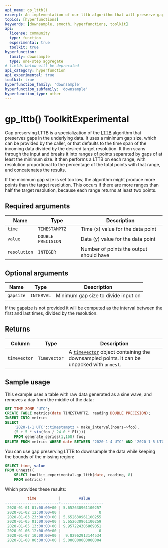 ```yaml
---
api_name: gp_lttb()
excerpt: An implementation of our lttb algorithm that will preserve gaps in the original data
topics: [hyperfunctions]
keywords: [downsample, smooth, hyperfunctions, toolkit]
api:
  license: community
  type: function
  experimental: true
  toolkit: true
hyperfunction:
  family: downsample
  type: one-step aggregate
# fields below will be deprecated
api_category: hyperfunction
api_experimental: true
toolkit: true
hyperfunction_family: 'downsample'
hyperfunction_subfamily: 'downsample'
hyperfunction_type: other
---
```


# gp_lttb()  <tag type="toolkit">Toolkit</tag><tag type="experimental-toolkit">Experimental</tag>

Gap preserving LTTB is a specialization of the [LTTB][lttb] algorithm that
preserves gaps in the underlying data. It uses a minimum gap
size, which can be provided by the caller, or that defaults to the time span of the
incoming data divided by the desired target resolution. It then scans through
the input and breaks it into ranges of points separated by gaps of at least the
minimum size. It then performs a LTTB on each range, with resolution
proportional to the percentage of the total points with that range, and
concatenates the results.

If the minimum gap size is set too low, the algorithm might produce more points
than the target resolution. This occurs if there are more ranges than half the
target resolution, because each range returns at least two points.

## Required arguments

|Name|Type|Description|
|-|-|-|
|`time`|`TIMESTAMPTZ`|Time (x) value for the data point|
|`value`|`DOUBLE PRECISION`|Data (y) value for the data point|
|`resolution`|`INTEGER`|Number of points the output should have|

## Optional arguments

|Name|Type|Description|
|-|-|-|
|`gapsize`|`INTERVAL`|Minimum gap size to divide input on|

If the gapsize is not provided it will be computed as the interval between the first and last times, divided by the resolution.

## Returns

|Column|Type|Description|
|-|-|-|
|`timevector`|`Timevector`|A [`timevector`][hyperfunctions-timevectors] object containing the downsampled points. It can be unpacked with `unnest`.|

## Sample usage

This example uses a table with raw data generated as a sine wave, and removes a
day from the middle of the data:

```sql
SET TIME ZONE 'UTC';
CREATE TABLE metrics(date TIMESTAMPTZ, reading DOUBLE PRECISION);
INSERT INTO metrics
SELECT
    '2020-1-1 UTC'::timestamptz + make_interval(hours=>foo),
    (5 + 5 * sin(foo / 24.0 * PI()))
    FROM generate_series(1,168) foo;
DELETE FROM metrics WHERE date BETWEEN '2020-1-4 UTC' AND '2020-1-5 UTC';
```

You can use gap preserving LTTB to downsample the data while keeping the bounds
of the missing region:

```sql
SELECT time, value
FROM unnest((
    SELECT toolkit_experimental.gp_lttb(date, reading, 8)
    FROM metrics))
```

Which provides these results:

```sql
          time          |        value
------------------------+-------------------
 2020-01-01 01:00:00+00 | 5.652630961100257
 2020-01-02 12:00:00+00 |                 0
 2020-01-03 23:00:00+00 | 5.652630961100255
 2020-01-05 01:00:00+00 | 5.652630961100259
 2020-01-05 13:00:00+00 | 9.957224306869051
 2020-01-06 12:00:00+00 |                 0
 2020-01-07 10:00:00+00 |  9.82962913144534
 2020-01-08 00:00:00+00 | 5.000000000000004
```

[lttb]: /api/:currentVersion:/hyperfunctions/downsample/lttb/
[hyperfunctions-timevectors]: /timescaledb/:currentVersion:/how-to-guides/hyperfunctions/function-pipelines/#timevectors
